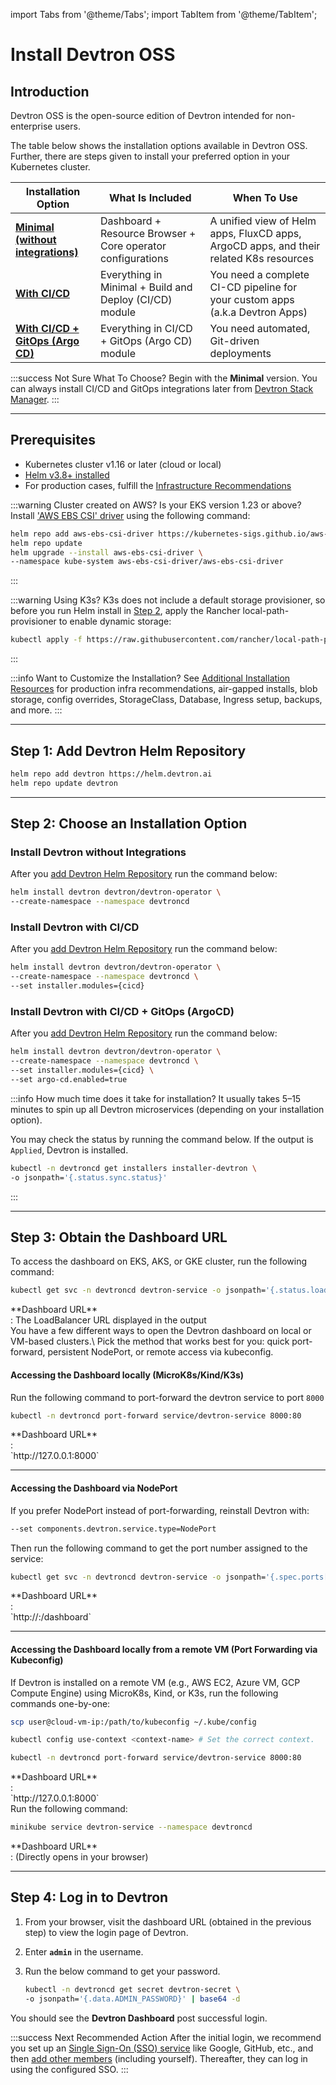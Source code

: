 import Tabs from '@theme/Tabs';
import TabItem from '@theme/TabItem';

# Install Devtron OSS

## Introduction

Devtron OSS is the open-source edition of Devtron intended for non-enterprise users.

The table below shows the installation options available in Devtron OSS. Further, there are steps given to install your preferred option in your Kubernetes cluster.

| Installation Option                                                                                      | What Is Included                                            | When To Use                                                                            |
| -------------------------------------------------------------------------------------------------------- | ----------------------------------------------------------- | -------------------------------------------------------------------------------------- |
| [**Minimal (without integrations)**](devtron-oss.md#install-devtron-without-integrations)     | Dashboard + Resource Browser + Core operator configurations | A unified view of Helm apps, FluxCD apps, ArgoCD apps, and their related K8s resources |
| [**With CI/CD**](devtron-oss.md#install-devtron-with-cicd)                                   | Everything in Minimal + Build and Deploy (CI/CD) module     | You need a complete CI-CD pipeline for your custom apps (a.k.a Devtron Apps)           |
| [**With CI/CD + GitOps (Argo CD)**](devtron-oss.md#install-devtron-with-cicd--gitops-argocd) | Everything in CI/CD + GitOps (Argo CD) module               | You need automated, Git-driven deployments                                             |

:::success Not Sure What To Choose?
Begin with the **Minimal** version. You can always install CI/CD and GitOps integrations later from [Devtron Stack Manager](../../user-guide/integrations/).
:::

---

## Prerequisites

* Kubernetes cluster v1.16 or later (cloud or local)
* [Helm v3.8+ installed](https://helm.sh/docs/intro/install/)
* For production cases, fulfill the [Infrastructure Recommendations](prod-infra.md)

:::warning Cluster created on AWS? Is your EKS version 1.23 or above?
Install ['AWS EBS CSI' driver](https://docs.aws.amazon.com/eks/latest/userguide/ebs-csi.html) using the following command:

```bash
helm repo add aws-ebs-csi-driver https://kubernetes-sigs.github.io/aws-ebs-csi-driver
helm repo update
helm upgrade --install aws-ebs-csi-driver \
--namespace kube-system aws-ebs-csi-driver/aws-ebs-csi-driver
```
:::

:::warning Using K3s?
K3s does not include a default storage provisioner, so before you run Helm install in [Step 2](devtron-oss.md#step-2-choose-an-installation-option), apply the Rancher local-path-provisioner to enable dynamic storage:

```bash
kubectl apply -f https://raw.githubusercontent.com/rancher/local-path-provisioner/master/deploy/local-path-storage.yaml
```
:::

:::info Want to Customize the Installation?
See [Additional Installation Resources](../../reference/README.md) for production infra recommendations, air-gapped installs, blob storage, config overrides, StorageClass, Database, Ingress setup, backups, and more.
:::

---

## Step 1: Add Devtron Helm Repository

```bash
helm repo add devtron https://helm.devtron.ai
helm repo update devtron
```

---

## Step 2: Choose an Installation Option

<Tabs>
<TabItem label="Minimal (Dashboard Only)" value="Minimal (Dashboard Only)">

### Install Devtron without Integrations

After you [add Devtron Helm Repository](#step-1-add-devtron-helm-repository) run the command below:

```bash
helm install devtron devtron/devtron-operator \
--create-namespace --namespace devtroncd
```
</TabItem>

<TabItem label="With CI/CD" value="With CI/CD">

### Install Devtron with CI/CD

After you [add Devtron Helm Repository](#step-1-add-devtron-helm-repository) run the command below:

```bash
helm install devtron devtron/devtron-operator \
--create-namespace --namespace devtroncd \
--set installer.modules={cicd}
```
</TabItem>

<TabItem label="With CI/CD + GitOps (Argo CD)" value="With CI/CD + GitOps (Argo CD)">

### Install Devtron with CI/CD + GitOps (ArgoCD)

After you [add Devtron Helm Repository](#step-1-add-devtron-helm-repository) run the command below:

```bash
helm install devtron devtron/devtron-operator \
--create-namespace --namespace devtroncd \
--set installer.modules={cicd} \
--set argo-cd.enabled=true
```
</TabItem>
</Tabs>

:::info How much time does it take for installation?
It usually takes 5–15 minutes to spin up all Devtron microservices (depending on your installation option).

You may check the status by running the command below. If the output is `Applied`, Devtron is installed.

```bash
kubectl -n devtroncd get installers installer-devtron \
-o jsonpath='{.status.sync.status}'
```

:::

---

## Step 3: Obtain the Dashboard URL

<Tabs>
<TabItem label="For EKS/AKS/GKE" value="For EKS/AKS/GKE">
To access the dashboard on EKS, AKS, or GKE cluster, run the following command:

```bash
kubectl get svc -n devtroncd devtron-service -o jsonpath='{.status.loadBalancer.ingress}'
```

<div style={{color: "purple"}}>**Dashboard URL**</div><div style={{color: "purple"}}>: The LoadBalancer URL displayed in the output</div>
</TabItem>

<TabItem label="MicroK8s/Kind/K3s (and Cloud VMs)" value="MicroK8s/Kind/K3s (and Cloud VMs)">
You have a few different ways to open the Devtron dashboard on local or VM-based clusters.\
Pick the method that works best for you: quick port-forward, persistent NodePort, or remote access via kubeconfig.

#### Accessing the Dashboard locally (MicroK8s/Kind/K3s)

Run the following command to port-forward the devtron service to port `8000`

```bash
kubectl -n devtroncd port-forward service/devtron-service 8000:80
```

<div style={{color: "purple"}}>**Dashboard URL**</div><div style={{color: "purple"}}>:</div> <div style={{color: "purple"}}></div><div style={{color: "purple"}}>`http://127.0.0.1:8000`</div>

***

#### Accessing the Dashboard via NodePort

If you prefer NodePort instead of port-forwarding, reinstall Devtron with:

```bash
--set components.devtron.service.type=NodePort
```

Then run the following command to get the port number assigned to the service:

```bash
kubectl get svc -n devtroncd devtron-service -o jsonpath='{.spec.ports[0].nodePort}'
```

<div style={{color: "purple"}}>**Dashboard URL**</div><div style={{color: "purple"}}>:</div> <div style={{color: "purple"}}></div><div style={{color: "purple"}}>`http://<HOST_IP>:<NODEPORT>/dashboard`</div>

***

#### Accessing the Dashboard locally from a remote VM (Port Forwarding via Kubeconfig)

If Devtron is installed on a remote VM (e.g., AWS EC2, Azure VM, GCP Compute Engine) using MicroK8s, Kind, or K3s, run the following commands one-by-one:

```bash
scp user@cloud-vm-ip:/path/to/kubeconfig ~/.kube/config 

kubectl config use-context <context-name> # Set the correct context.

kubectl -n devtroncd port-forward service/devtron-service 8000:80
```

<div style={{color: "purple"}}>**Dashboard URL**</div><div style={{color: "purple"}}>:</div> <div style={{color: "purple"}}></div><div style={{color: "purple"}}>`http://127.0.0.1:8000`</div>
</TabItem>

<TabItem label="Minikube" value="Minikube">
Run the following command:

```bash
minikube service devtron-service --namespace devtroncd
```

<div style={{color: "purple"}}>**Dashboard URL**</div><div style={{color: "purple"}}>: (Directly opens in your browser)</div>
</TabItem>
</Tabs>

---

## Step 4: Log in to Devtron

1. From your browser, visit the dashboard URL (obtained in the previous step) to view the login page of Devtron.
2. Enter **`admin`** in the username.
3.  Run the below command to get your password.

    ```bash
    kubectl -n devtroncd get secret devtron-secret \
    -o jsonpath='{.data.ADMIN_PASSWORD}' | base64 -d
    ```

You should see the **Devtron Dashboard** post successful login.

:::success Next Recommended Action
After the initial login, we recommend you set up an [Single Sign-On (SSO) service](../../user-guide/global-configurations/sso-login.md) like Google, GitHub, etc., and then [add other members](../../user-guide/global-configurations/authorization/user-access.md#add-users) (including yourself). Thereafter, they can log in using the configured SSO.
:::

